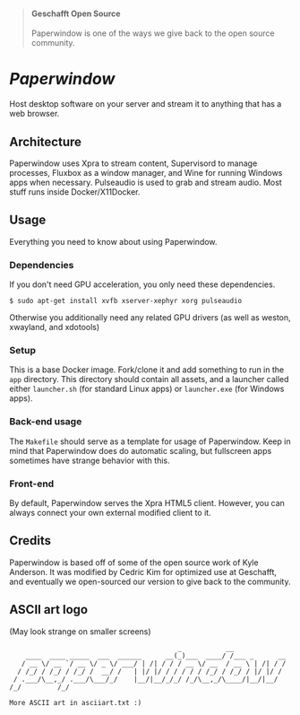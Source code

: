> #### Geschafft Open Source
> Paperwindow is one of the ways we give back to the open source community.

# *Paperwindow*
Host desktop software on your server and stream it to anything that has a web browser.

## Architecture
Paperwindow uses Xpra to stream content, Supervisord to manage processes, Fluxbox as a window manager, and Wine for running Windows apps when necessary. Pulseaudio is used to grab and stream audio. Most stuff runs inside Docker/X11Docker.

## Usage
Everything you need to know about using Paperwindow.

### Dependencies
If you don't need GPU acceleration, you only need these dependencies.

```
$ sudo apt-get install xvfb xserver-xephyr xorg pulseaudio
```

Otherwise you additionally need any related GPU drivers (as well as weston, xwayland, and xdotools)

### Setup
This is a base Docker image. Fork/clone it and add something to run in the `app` directory. This directory should contain all assets, and a launcher called either `launcher.sh` (for standard Linux apps) or `launcher.exe` (for Windows apps).

### Back-end usage
The `Makefile` should serve as a template for usage of Paperwindow. Keep in mind that Paperwindow does do automatic scaling, but fullscreen apps sometimes have strange behavior with this.

### Front-end
By default, Paperwindow serves the Xpra HTML5 client. However, you can always connect your own external modified client to it.

## Credits
Paperwindow is based off of some of the open source work of Kyle Anderson. It was modified by Cedric Kim for optimized use at Geschafft, and eventually we open-sourced our version to give back to the community.

## ASCII art logo
(May look strange on smaller screens)

```
                                          _           __             
    ____  ____ _____  ___  ______      __(_)___  ____/ /___ _      __
   / __ \/ __ `/ __ \/ _ \/ ___/ | /| / / / __ \/ __  / __ \ | /| / /
  / /_/ / /_/ / /_/ /  __/ /   | |/ |/ / / / / / /_/ / /_/ / |/ |/ / 
 / .___/\__,_/ .___/\___/_/    |__/|__/_/_/ /_/\__,_/\____/|__/|__/  
/_/         /_/                                                      

More ASCII art in asciiart.txt :)
```
